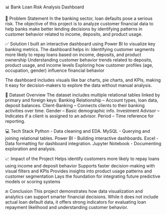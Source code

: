 📊 Bank Loan Risk Analysis Dashboard

📌 Problem Statement
In the banking sector, loan defaults pose a serious risk. The objective of this project is to analyze customer financial data to help banks make better lending decisions by identifying patterns in customer behavior related to income, deposits, and product usage.

✅ Solution
I built an interactive dashboard using Power BI to visualize key banking metrics. The dashboard helps in:
Identifying customer segments more likely to repay loans based on income, deposits, and product ownership
Understanding customer behavior trends related to deposits, product usage, and income levels
Exploring how customer profiles (age, occupation, gender) influence financial behavior

The dashboard includes visuals like bar charts, pie charts, and KPIs, making it easy for decision-makers to explore the data without manual analysis.

📂 Dataset Overview
The dataset includes multiple relational tables linked by primary and foreign keys:
Banking Relationship – Account types, loan data, deposit balances.
Client-Banking – Connects clients to their banking activities over time.
Gender – Basic demographic info.
Investment Advisor – Indicates if a client is assigned to an advisor.
Period – Time reference for reporting.

💻 Tech Stack
Python - Data cleaning and EDA.
MySQL -	Querying and joining relational tables.
Power BI -	Building interactive dashboards.
Excel -	Data formatting for dashboard integration.
Jupyter Notebook -	Documenting exploration and analysis.

📈 Impact of the Project
Helps identify customers more likely to repay loans using income and deposit behavior
Supports faster decision-making with visual filters and KPIs
Provides insights into product usage patterns and customer segmentation
Lays the foundation for integrating future predictive models or scoring systems

🔚 Conclusion
This project demonstrates how data visualization and analytics can support smarter financial decisions. While it does not include actual loan default data, it offers strong indicators for evaluating loan repayment likelihood and understanding customer behavior.
